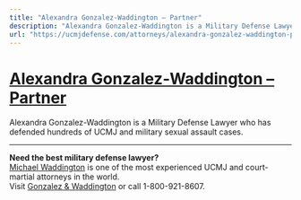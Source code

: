 ```yaml
---
title: "Alexandra Gonzalez-Waddington – Partner"
description: "Alexandra Gonzalez-Waddington is a Military Defense Lawyer who has defended hundreds of UCMJ and military sexual assault cases."
url: "https://ucmjdefense.com/attorneys/alexandra-gonzalez-waddington-partner.html"
---
```


# [Alexandra Gonzalez-Waddington – Partner](https://ucmjdefense.com/attorneys/alexandra-gonzalez-waddington-partner.html)

Alexandra Gonzalez-Waddington is a Military Defense Lawyer who has defended hundreds of UCMJ and military sexual assault cases.

---

**Need the best military defense lawyer?**  
[Michael Waddington](https://ucmjdefense.com/attorneys/michael-stewart-waddington-partner.html) is one of the most experienced UCMJ and court-martial attorneys in the world.  
Visit [Gonzalez & Waddington](https://ucmjdefense.com) or call 1-800-921-8607.
